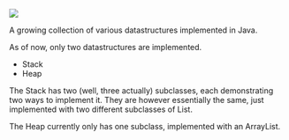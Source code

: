 ![](https://github.com/LimeEng/DataStructures/workflows/Java%20CI/badge.svg)

A growing collection of various datastructures implemented in Java.

As of now, only two datastructures are implemented.

* Stack
* Heap

The Stack has two (well, three actually) subclasses, each demonstrating two ways to implement it. They are however essentially the same, just implemented with two different subclasses of List.
  
The Heap currently only has one subclass, implemented with an ArrayList.
